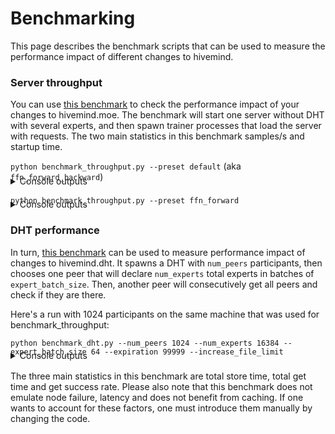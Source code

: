 # Benchmarking

This page describes the benchmark scripts that can be used to measure the performance impact of different changes to
hivemind.

### Server throughput

You can use [this benchmark](https://github.com/learning-at-home/hivemind/blob/master/benchmarks/benchmark_throughput.py) to
check the performance impact of your changes to hivemind.moe. The benchmark will start one server without
DHT with several experts, and then spawn trainer processes that load the server with requests. The two main statistics
in this benchmark samples/s and startup time.

`python benchmark_throughput.py --preset default` (aka `ffn_forward_backward`)

<details style="margin-top:-24px; margin-bottom: 16px;">
  <summary>Console outputs</summary>

  ```sh
Benchmark finished, status:Success
Server parameters: num_experts=16, num_handlers=64, max_batch_size=8192, expert_cls=ffn, hid_dim=1024, device=cuda
Client parameters: num_clients=128, num_batches_per_client=16, batch_size=2048, backprop=True
Results: 
	Server startup took 10.965 s. (3.075 s. experts + 7.889 s. networking)
	Processed 4194304 examples in 146.750
	Throughput for forward + backward passes: 28581.213 samples / s.
	Benchmarking took 157.948 s.
Using device: cuda
GeForce GTX 1080 Ti
Memory Usage:
Allocated: 6.0 GB
Cached:    7.7 GB

  ```

</details>

`python benchmark_throughput.py --preset ffn_forward`

<details style="margin-top:-24px; margin-bottom: 16px;">
  <summary>Console outputs</summary>

  ```sh
Benchmark finished, status:Success
Server parameters: num_experts=16, num_handlers=64, max_batch_size=8192, expert_cls=ffn, hid_dim=1024, device=cuda
Client parameters: num_clients=128, num_batches_per_client=16, batch_size=2048, backprop=False
Results: 
	Server startup took 19.941 s. (3.065 s. experts + 16.877 s. networking)
	Processed 4194304 examples in 42.973
	Throughput for forward passes: 97604.282 samples / s.
	Benchmarking took 63.167 s.
Using device: cuda
GeForce GTX 1080 Ti
Memory Usage:
Allocated: 1.5 GB
Cached:    3.2 GB
```

</details>

### DHT performance

In turn, [this benchmark](https://github.com/learning-at-home/hivemind/blob/master/benchmarks/benchmark_dht.py) can be used
to measure performance impact of changes to hivemind.dht. It spawns a DHT with `num_peers` participants, then chooses
one peer that will declare `num_experts` total experts in batches of `expert_batch_size`. Then, another peer will
consecutively get all peers and check if they are there.

Here's a run with 1024 participants on the same machine that was used for benchmark_throughput:

`python benchmark_dht.py --num_peers 1024 --num_experts 16384 --expert_batch_size 64 --expiration 99999 --increase_file_limit`
<details style="margin-top:-24px; margin-bottom: 16px;">
  <summary>Console outputs</summary>

  ```sh
Increasing file limit - soft 1024=>32768, hard 1048576=>32768
Creating peers...
100%|████████████████████████████████████████████████████████████████████████████████████████████████████████████████████████████████████████████████████████████████| 1024/1024 [01:45<00:00,  9.74it/s]
Sampled 16384 unique ids (after deduplication)
Storing peers to dht in batches of 64...
100%|██████████████████████████████████████████████████████████████████████████████████████████████████████████████████████████████████████████████████████████████████| 256/256 [12:07<00:00,  2.84s/it]
Store success rate: 100.0% (48920 / 48920)
Mean store time: 0.01487, Total: 727.46
100%|██████████████████████████████████████████████████████████████████████████████████████████████████████████████████████████████████████████████████████████████████| 256/256 [01:48<00:00,  2.35it/s]
Get success rate: 100.0 (16384 / 16384)
Mean get time: 0.00664, Total: 108.73952
Node survival rate: 100.000%
  ```

</details>

The three main statistics in this benchmark are total store time, total get time and get success rate. Please also note
that this benchmark does not emulate node failure, latency and does not benefit from caching. If one wants to account
for these factors, one must introduce them manually by changing the code.